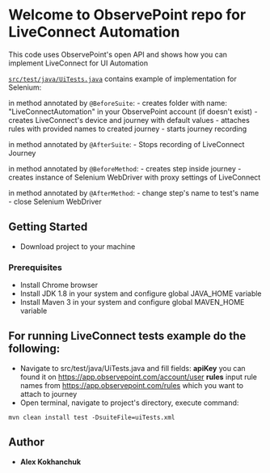 # Welcome to ObservePoint repo for LiveConnect Automation
This code uses ObservePoint's open API and shows how you can implement LiveConnect for UI Automation

[`src/test/java/UiTests.java`](https://github.com/observepoint/live-connected-automation/blob/master/src/test/java/UiTests.java) contains example of implementation for Selenium:

in method annotated by `@BeforeSuite`:
    - creates folder with name: "LiveConnectAutomation" in your ObservePoint account (if doesn't exist)
    - creates LiveConnect's device and journey with default values
    - attaches rules with provided names to created journey
    - starts journey recording

in method annotated by `@AfterSuite`:
    - Stops recording of LiveConnect Journey

in method annotated by `@BeforeMethod`:
    - creates step inside journey
    - creates instance of Selenium WebDriver with proxy settings of LiveConnect

in method annotated by `@AfterMethod`:
    - change step's name to test's name
    - close Selenium WebDriver


## Getting Started
- Download project to your machine

### Prerequisites
- Install Chrome browser
- Install JDK 1.8 in your system and configure global JAVA_HOME variable
- Install Maven 3 in your system and configure global MAVEN_HOME variable

## For running LiveConnect tests example do the following:
- Navigate to src/test/java/UiTests.java and fill fields:
    **apiKey** you can found it on https://app.observepoint.com/account/user
    **rules** input rule names from https://app.observepoint.com/rules which you want to attach to journey
- Open terminal, navigate to project's directory, execute command:
```
mvn clean install test -DsuiteFile=uiTests.xml
```

## Author
* **Alex Kokhanchuk**
